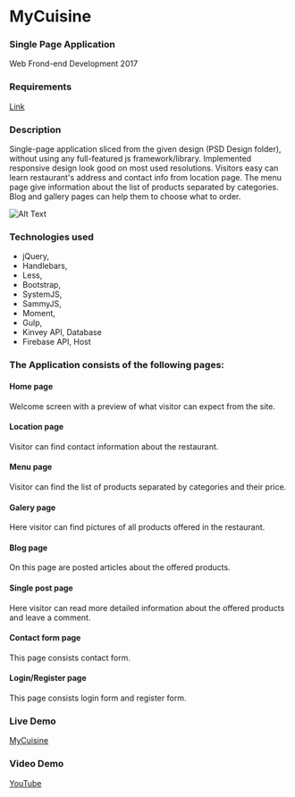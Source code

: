 # MyCuisine
### Single Page Application
Web Frond-end Development 2017

### Requirements
[Link](https://github.com/TelerikAcademy/Slice-and-Dice/blob/master/Course-Project/README.md)

### Description
Single-page application sliced from the given design (PSD Design folder), without using any full-featured js framework/library. Implemented responsive design look good on most used resolutions. Visitors easy can learn restaurant's address and contact info from location page. The menu page give information about the list of products separated by categories. Blog and gallery pages can help them to choose what to order.

![Alt Text](https://github.com/lorashopova/MyCuisine/blob/master/images/video-to-gif(3).gif)

### Technologies used

-	jQuery,
-	Handlebars,
- Less,
- Bootstrap,
- SystemJS,
- SammyJS,
- Moment,
- Gulp,
- Kinvey API, Database
- Firebase API, Host

### The Application consists of the following pages:

#### Home page
Welcome screen with a preview of what visitor can expect from the site.

#### Location page
Visitor can find contact information about the restaurant.

#### Menu page 
Visitor can find the list of products separated by categories and their price.

#### Galery page
Here visitor can find pictures of all products offered in the restaurant.

#### Blog page
On this page are posted articles about the offered products. 

#### Single post page
Here visitor can read more detailed information about the offered products and leave a comment.

#### Contact form page
This page consists contact form.

#### Login/Register page
This page consists login form and register form.

### Live Demo
[MyCuisine](https://cuisine-5d637.firebaseapp.com/)

### Video Demo
[YouTube](https://youtu.be/RTdRdqfEx8w)
